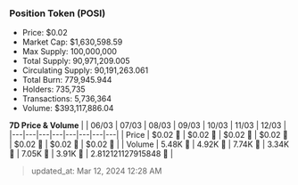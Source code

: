 
  ### Position Token (POSI)
  - Price: $0.02
  - Market Cap: $1,630,598.59
  - Max Supply: 100,000,000
  - Total Supply: 90,971,209.005
  - Circulating Supply: 90,191,263.061
  - Total Burn: 779,945.944
  - Holders: 735,735
  - Transactions: 5,736,364
  - Volume: $393,117,886.04

  **7D Price & Volume**
  | | 06&#x2F;03 | 07&#x2F;03 | 08&#x2F;03 | 09&#x2F;03 | 10&#x2F;03 | 11&#x2F;03 | 12&#x2F;03 |
  |---|---|---|---|---|---|---|---|
  | Price | $0.02 🚀 | $0.02 🚀 | $0.02 🚀 | $0.02 🚀 | $0.02 🚀 | $0.02 🚀 | $0.02 🔻 |
  | Volume | 5.48K 🔻 | 4.92K 🔻 | 7.74K 🚀 | 3.34K 🔻 | 7.05K 🚀 | 3.91K 🔻 | 2.812121127915848 🔻 |

  > updated_at: Mar 12, 2024 12:28 AM
